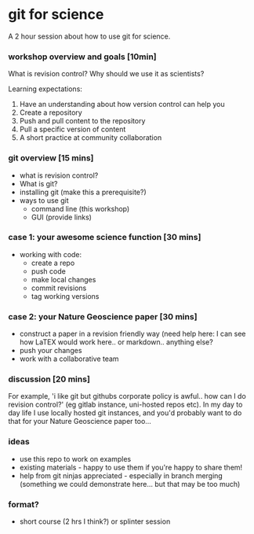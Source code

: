# git for science

A 2 hour session about how to use git for science.

### workshop overview and goals [10min]

What is revision control? Why should we use it as scientists?

Learning expectations:
1. Have an understanding about how version control can help you
2. Create a repository
2. Push and pull content to the repository
4. Pull a specific version of content
5. A short practice at community collaboration

### git overview [15 mins]

- what is revision control?
- What is git?
- installing git (make this a prerequisite?)
- ways to use git
    - command line (this workshop)
    - GUI (provide links)
    
### case 1: your awesome science function [30 mins]

- working with code:
   - create a repo
   - push code
   - make local changes
   - commit revisions
   - tag working versions
   
### case 2: your Nature Geoscience paper [30 mins]
   
- construct a paper in a revision friendly way (need help here: I can see how LaTEX would work here.. or markdown.. anything else?
- push your changes
- work with a collaborative team

### discussion [20 mins]

For example, 'i like git but githubs corporate policy is awful.. how can I do revision control?' (eg gitlab instance, uni-hosted repos etc). In my day to day life I use locally hosted git instances, and you'd probably want to do that for your Nature Geoscience paper too...

### ideas
- use this repo to work on examples
- existing materials - happy to use them if you're happy to share them!
- help from git ninjas appreciated - especially in branch merging (something we could demonstrate here... but that may be too much)

### format?
- short course (2 hrs I think?) or splinter session



